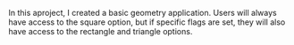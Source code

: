 In this aproject, I created a basic geometry application. Users will always have access to the square option, but if specific flags are set, they will also have access to the rectangle and triangle options. 